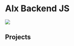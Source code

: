 # Alx Backend JS

![](https://dpbnri2zg3lc2.cloudfront.net/en/wp-content/uploads/2022/01/Nodejs_opens_up_the_backend_to_javascript.jpg)

## Projects
<!--
- [ES6 Basics](./0x00-ES6_basic)
- [ES6 Promise](./0x01-ES6_promise) -->
